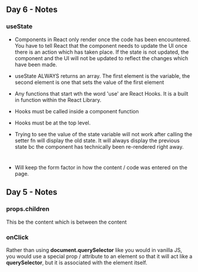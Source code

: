 ## Day 6 - Notes

### useState

- Components in React only render once the code has been encountered. You have to tell React that the component needs to update the UI once there is an action which has taken place. If the state is not updated, the component and the UI will not be updated to reflect the changes which have been made.

- useState ALWAYS returns an array. The first element is the variable, the second element is one that sets the value of the first element

- Any functions that start wth the word 'use' are React Hooks. It is a built in function within the React Library.

- Hooks must be called inside a component function
- Hooks must be at the top level.

- Trying to see the value of the state variable will not work after calling the setter fn will display the old state. It will always display the previous state bc the component has technically been re-rendered right away.

### <pre>

- Will keep the form factor in how the content / code was entered on the page.

## Day 5 - Notes

### props.children

This be the content which is between the <component> content </component>

### onClick

Rather than using **document.querySelector** like you would in vanilla JS, you would use a special prop / attribute to an element so that it will act like a **querySelector**, but it is associated with the element itself.
